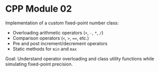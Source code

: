 # CPP Module 02

Implementation of a custom fixed-point number class:
- Overloading arithmetic operators (`+`, `-`, `*`, `/`)
- Comparison operators (`<`, `>`, `==`, etc.)
- Pre and post increment/decrement operators
- Static methods for `min` and `max`

Goal: Understand operator overloading and class utility functions while simulating fixed-point precision.
